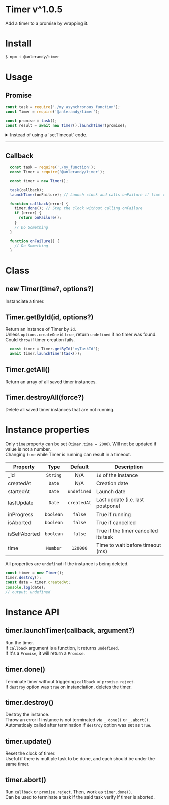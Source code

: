 # Timer v^1.0.5

Add a timer to a promise by wrapping it.

# Install

`$ npm i @anlerandy/timer`

# Usage

## Promise

```javascript
const task = require('./my_asynchronous_function');
const Timer = require('@anlerandy/timer');

const promise = task();
const result = await new Timer().launchTimer(promise);
```

<details>
  <summary>Instead of using a `setTimeout` code.</summary>
  
  ```js
    const task = require('./my_asynchronous_function');

    const promise = task();
    const result = await new Promise(function (resolve, reject) {
      const id = setTimeout(reject, 120000, 'Timeout');
      try {
        const result = await promise;
        resolve(result);
      } catch (error) {
        reject(error);
      }
      clearTimeout(id);
    })

````
</details>

---

## Callback

```javascript
  const task = require('./my_function');
  const Timer = require('@anlerandy/timer');

  const timer = new Timer();

  task(callback);
  launchTimer(onFailure); // Launch clock and calls onFailure if time runs out

  function callback(error) {
    timer.done(); // Stop the clock without calling onFailure
    if (error) {
      return onFailure();
    }
    // Do Something
  }

  function onFailure() {
    // Do Something
  }
```

# Class

## **new Timer(time?, options?)**

Instanciate a timer.

## **Timer.getById(id, options?)**

Return an instance of Timer by `id`.  
Unless `options.createOne` is `true`, return `undefined` if no timer was found.  
Could `throw` if timer creation fails.

```javascript
  const timer = Timer.getById('myTaskId');
  await timer.launchTimer(task());
```

## **Timer.getAll()**

Return an array of all saved timer instances.

## **Timer.destroyAll(force?)**

Delete all saved timer instances that are not running.

# Instance properties

Only `time` property can be set (`timer.time = 2000`). Will not be updated if value is not a number.  
Changing `time` while Timer is running can result in a timeout.

| Property      |   Type    |   Default   | Description                          |
| ------------- | :-------: | :---------: | ------------------------------------ |
| \_id          | `String`  |     N/A     | `id` of the instance                 |
| createdAt     |  `Date`   |     N/A     | Creation date                        |
| startedAt     |  `Date`   | `undefined` | Launch date                          |
| lastUpdate    |  `Date`   | `createdAt` | Last update (i.e. last postpone)     |
| inProgress    | `boolean` |   `false`   | True if running                      |
| isAborted     | `boolean` |   `false`   | True if cancelled                    |
| isSelfAborted | `boolean` |   `false`   | True if the timer cancelled its task |
| time          | `Number`  |  `120000`   | Time to wait before timeout (ms)     |

All properties are `undefined` if the instance is being deleted.

```js
const timer = new Timer();
timer.destroy();
const date = timer.createdAt;
console.log(date);
// output: undefined
```

# Instance API

## **timer.launchTimer(callback, argument?)**

Run the timer.  
If `callback` argument is a function, it returns `undefined`.  
If it's a `Promise`, it will return a `Promise`.

## **timer.done()**

Terminate timer without triggering `callback` or `promise.reject`.  
If `destroy` option was `true` on instanciation, deletes the timer.

## **timer.destroy()**

Destroy the instance.  
Throw an error if instance is not terminated via `_.done()` or `_.abort()`.  
Automaticaly called after termination if `destroy` option was set as `true`.

## **timer.update()**

Reset the clock of timer.  
Useful if there is multiple task to be done, and each should be under the same timer.

## **timer.abort()**

Run `callback` or `promise.reject`. Then, work as `timer.done()`.  
Can be used to terminate a task if the said task verify if timer is aborted.
